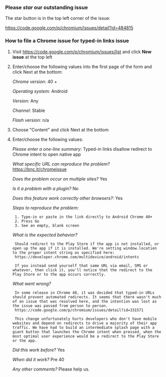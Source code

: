 ### Please *star* our outstanding issue

The star button is in the top left corner of the issue:

https://code.google.com/p/chromium/issues/detail?id=484815

### How to file a Chrome issue for typed-in links issue

1. Visit https://code.google.com/p/chromium/issues/list and click **New issue** at the top left

2. Enter/choose the following values into the first page of the form and click Next at the bottom:

	_Chrome version:_ 40 +

	_Operating system:_ Android

	_Version:_ Any

	_Channel:_ Stable

	_Flash version:_ n/a

3. Choose "Content" and click Next at the bottom

4. Enter/choose the following values:

	_Please enter a one-line summary:_ Typed-in links disallow redirect to Chrome intent to open native app

	_What specific URL can reproduce the problem?_ https://bnc.lt/chromeissue

	_Does the problem occur on multiple sites?_ Yes

	_Is it a problem with a plugin?_ No

	_Does this feature work correctly other browsers?:_ Yes

	_Steps to reproduce the problem:_

		1. Type-in or paste in the link directly to Android Chrome 40+
		2. Press Go
		3. See an empty, blank screen

	_What is the expected behavior?_

		Should redirect to the Play Store if the app is not installed, or open up the app if it is installed. We're setting window.location to the proper intent string as specified here: 
		https://developer.chrome.com/multidevice/android/intents

		If you instead send yourself that same URL via email, SMS or whatever, then click it, you'll notice that the redirect to the Play Store or to the app occurs correctly.

	_What went wrong?_

		In some release in Chrome 40, it was decided that typed-in URLs should prevent automated redirects. It seems that there wasn't much of an issue that was resolved here, and the intention was lost as the issue was passed from person to person.
		https://code.google.com/p/chromium/issues/detail?id=331571

		This change unfortunately hurts developers who don't have mobile websites and depend on redirects to drive a majority of their app traffic. We have had to build an intermediate splash page with a giant button that launches the Chrome intent when pressed, when the most optimal user experience would be a redirect to the Play Store or the app.

	_Did this work before?_ Yes

	_When did it work?_ Pre 40
	
	_Any other comments?_ Please help us.
